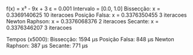 f(x) = x³ - 9x + 3
ε = 0.001
Intervalo = [0.0, 1.0]
                                                                                                                                                                                                                                                                                                                                                                                                                                                                                                                                                                                                                                                                                                                                                                                                                                                                                                                                                                                  
Bissecção:	x = 0.3369140625	10 iteracoes
Posição Falsa:	x = 0.3376350455	3 iteracoes
Newton Raphson:	x = 0.3376068376	2 iteracoes
Secante:	x = 0.3376346207	3 iteracoes

Tempos (x5000):
Bissecção:	1594 µs
Posição Falsa:	848 µs
Newton Raphson:	387 µs
Secante:	771 µs
